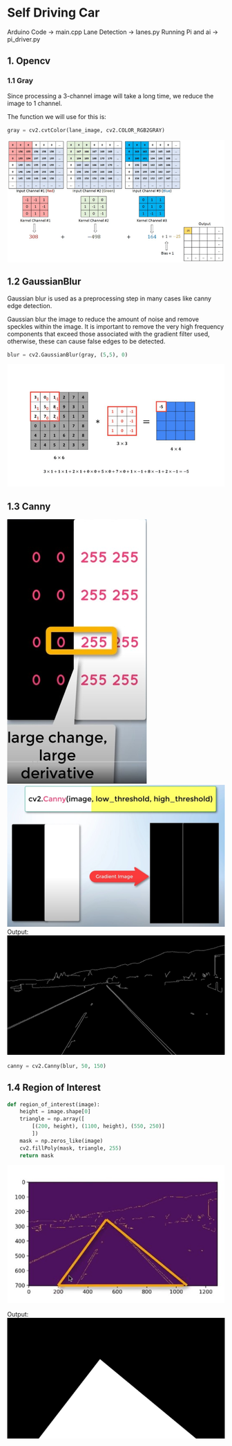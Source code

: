 # Self Driving Car

Arduino Code -> main.cpp
Lane Detection -> lanes.py
Running Pi and ai -> pi_driver.py


## 1. Opencv
### 1.1 Gray

Since processing a 3-channel image will take a long time, we reduce the image to 1 channel.

The function we will use for this is:

```py
gray = cv2.cvtColor(lane_image, cv2.COLOR_RGB2GRAY)
```

![rgb_to_gray](utils/img/grayscale_aug.gif)

## 1.2 GaussianBlur
Gaussian blur is used as a preprocessing step in many cases like canny edge detection.

Gaussian blur the image to reduce the amount of noise and remove speckles within the image. It is important to remove the very high frequency components that exceed those associated with the gradient filter used, otherwise, these can cause false edges to be detected.

```py
blur = cv2.GaussianBlur(gray, (5,5), 0)
```

![gif](utils/img/movie1-1-5.gif)

## 1.3 Canny
![candy](utils/img/canny.jpg)
![candy](utils/img/canny01.jpg)
Output:
![candy](utils/img/canny_output.jpg)
```py
canny = cv2.Canny(blur, 50, 150)
```

## 1.4 Region of Interest

```py
def region_of_interest(image):
    height = image.shape[0]
    triangle = np.array([
        [(200, height), (1100, height), (550, 250)]
        ])
    mask = np.zeros_like(image)
    cv2.fillPoly(mask, triangle, 255)
    return mask
```

![roi](utils/img/roi.jpg)

Output:
![roi](utils/img/roi_output.jpg)
